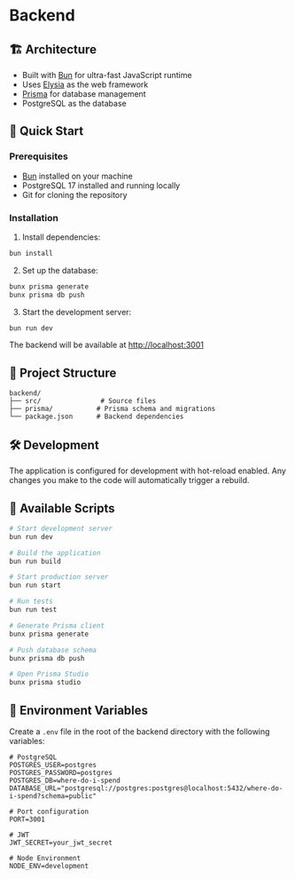 # Backend

## 🏗️ Architecture

- Built with [Bun](https://bun.sh/) for ultra-fast JavaScript runtime
- Uses [Elysia](https://elysiajs.com/) as the web framework
- [Prisma](https://www.prisma.io/) for database management
- PostgreSQL as the database

## 🚀 Quick Start

### Prerequisites

- [Bun](https://bun.sh/) installed on your machine
- PostgreSQL 17 installed and running locally
- Git for cloning the repository

### Installation

1. Install dependencies:

```bash
bun install
```

2. Set up the database:

```bash
bunx prisma generate
bunx prisma db push
```

3. Start the development server:

```bash
bun run dev
```

The backend will be available at [http://localhost:3001](http://localhost:3001)

## 📁 Project Structure

```
backend/
├── src/               # Source files
├── prisma/           # Prisma schema and migrations
└── package.json      # Backend dependencies
```

## 🛠️ Development

The application is configured for development with hot-reload enabled. Any changes you make to the code will automatically trigger a rebuild.

## 📜 Available Scripts

```bash
# Start development server
bun run dev

# Build the application
bun run build

# Start production server
bun run start

# Run tests
bun run test

# Generate Prisma client
bunx prisma generate

# Push database schema
bunx prisma db push

# Open Prisma Studio
bunx prisma studio
```

## 📝 Environment Variables

Create a `.env` file in the root of the backend directory with the following variables:

```env
# PostgreSQL
POSTGRES_USER=postgres
POSTGRES_PASSWORD=postgres
POSTGRES_DB=where-do-i-spend
DATABASE_URL="postgresql://postgres:postgres@localhost:5432/where-do-i-spend?schema=public"

# Port configuration
PORT=3001

# JWT
JWT_SECRET=your_jwt_secret

# Node Environment
NODE_ENV=development
```
